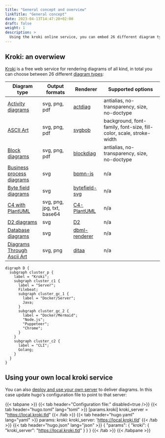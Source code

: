 ```yaml
---
title: "General concept and overview"
linkTitle: "General concept"
date: 2023-04-13T14:47:28+02:00
draft: false
weight: 1
description: >
  Using the kroki online service, you can embed 26 different diagram types into your pages.
---
```

## Kroki: an overwiew

[Kroki](https://kroki.io) is a free web service for rendering diagrams of all kind, in total you can choose between 26 different [diagram types](https://kroki.io/#support):

| Diagram type                   | Output formats             | Renderer          | Supported options                                                    |
|--------------------------------|----------------------------|-------------------|----------------------------------------------------------------------|
| [Activity diagrams][]          | svg, png, pdf              | [actdiag][]       | antialias, no-transparency, size, no-doctype                         |
| [ASCII Art][]                  | svg, png, pdf              | [svgbob][]        | background, font-family, font-size, fill-color, scale, stroke-width  |
| [Block diagrams][]             | svg, png, pdf              | [blockdiag][]     | antialias, no-transparency, size, no-doctype                         |
| [Business process diagrams][]  | svg                        | [bpmn-js][]       | n/a                                                                  |
| [Byte field diagrams][]        | svg                        | [bytefield-svg][] | n/a                                                                  |
| [C4 with PlantUML][]           | svg, png, jpg, txt, base64 | [C4-PlantUML][]   | n/a                                                                  |
| [D2 diagrams][]                | svg                        | [D2][]            | n/a                                                                  |
| [Database diagrams][]          | svg                        | [dbml-renderer][] | n/a                                                                  |
| [Diagrams Through Ascii Art][] | svg, png                   | [ditaa][] | n/a                                                                  |

[Activity diagrams]: ../actdiag/
[ASCII Art]: ../svgbob/
[Block diagrams]: ../blockdiag/
[Business process diagrams]: ../bpmn/
[Byte field diagrams]: ../bytefield/
[C4 with PlantUML]: ../c4plantuml/
[D2 diagrams]: ../d2/
[Database diagrams]: ../dbml/
[Diagrams Through Ascii Art]: ../ditaa

[actdiag]: http://blockdiag.com/en/actdiag/
[svgbob]: https://github.com/ivanceras/svgbob
[blockdiag]: http://blockdiag.com/en/blockdiag/
[bpmn-js]: https://github.com/bpmn-io/bpmn-js
[bytefield-svg]: https://github.com/Deep-Symmetry/bytefield-svg
[C4-PlantUML]: https://github.com/plantuml-stdlib/C4-PlantUML
[D2]: https://d2lang.com
[dbml-renderer]: https://github.com/softwaretechnik-berlin/dbml-renderer
[ditaa]: https://ditaa.sourceforge.net/


```kroki { type="graphviz" disabled=true }
digraph D {
  subgraph cluster_p {
    label = "Kroki";
    subgraph cluster_c1 {
      label = "Server";
      Filebeat;
      subgraph cluster_gc_1 {
        label = "Docker/Server";
        Java;
      }
      subgraph cluster_gc_2 {
        label = "Docker/Mermaid";
        "Node.js";
        "Puppeteer";
        "Chrome";
      }
    }
    subgraph cluster_c2 {
      label = "CLI";
      Golang;
    }
  }
}
```
## Using your own local kroki service

You can also [deploy and use your own server](https://docs.kroki.io/kroki/setup/install/) to deliver diagrams. In this case update hugo's configuration file to point to that server:

{{< tabpane >}}
{{< tab header="Configuration file:" disabled=true />}}
{{< tab header="hugo.toml" lang="toml" >}}
[params.kroki]
kroki_server = "https://local.kroki.tld"
{{< /tab >}}
{{< tab header="hugo.yaml" lang="yaml" >}}
params:
  kroki:
    kroki_server: 'https://local.kroki.tld'
{{< /tab >}}
{{< tab header="hugo.json" lang="json" >}}
{
  "params": {
    "kroki": {
      "kroki_server": "https://local.kroki.tld"
    }
  }
}
{{< /tab >}}
{{< /tabpane >}}

